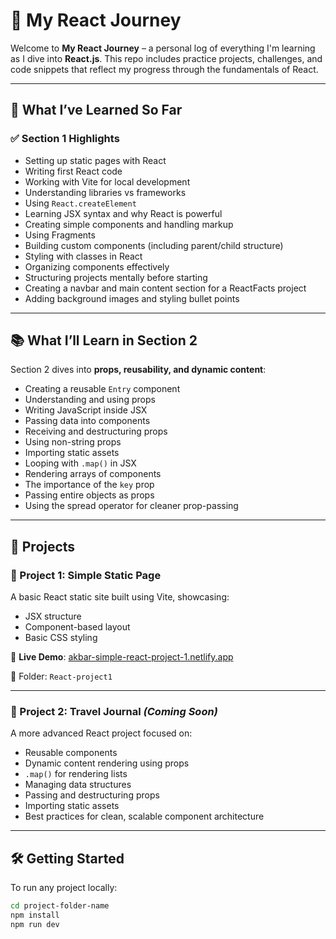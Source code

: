 # 🚀 My React Journey

Welcome to **My React Journey** – a personal log of everything I'm learning as I dive into **React.js**. This repo includes practice projects, challenges, and code snippets that reflect my progress through the fundamentals of React.

---

## 🧠 What I’ve Learned So Far

### ✅ Section 1 Highlights

- Setting up static pages with React
- Writing first React code
- Working with Vite for local development
- Understanding libraries vs frameworks
- Using `React.createElement`
- Learning JSX syntax and why React is powerful
- Creating simple components and handling markup
- Using Fragments
- Building custom components (including parent/child structure)
- Styling with classes in React
- Organizing components effectively
- Structuring projects mentally before starting
- Creating a navbar and main content section for a ReactFacts project
- Adding background images and styling bullet points

---

## 📚 What I’ll Learn in Section 2

Section 2 dives into **props, reusability, and dynamic content**:

- Creating a reusable `Entry` component
- Understanding and using props
- Writing JavaScript inside JSX
- Passing data into components
- Receiving and destructuring props
- Using non-string props
- Importing static assets
- Looping with `.map()` in JSX
- Rendering arrays of components
- The importance of the `key` prop
- Passing entire objects as props
- Using the spread operator for cleaner prop-passing

---

## 📁 Projects

### 📌 Project 1: Simple Static Page

A basic React static site built using Vite, showcasing:

- JSX structure  
- Component-based layout  
- Basic CSS styling  

🔗 **Live Demo**: [akbar-simple-react-project-1.netlify.app](https://akbar-simple-react-project-1.netlify.app/)

📂 Folder: `React-project1` 

---

### 📌 Project 2: Travel Journal *(Coming Soon)*

A more advanced React project focused on:

- Reusable components  
- Dynamic content rendering using props  
- `.map()` for rendering lists  
- Managing data structures  
- Passing and destructuring props  
- Importing static assets  
- Best practices for clean, scalable component architecture

---

## 🛠 Getting Started

To run any project locally:

```bash
cd project-folder-name
npm install
npm run dev

